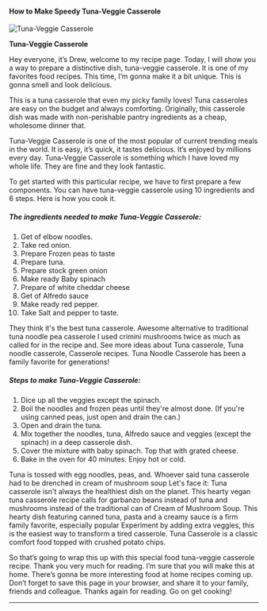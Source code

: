             

#### How to Make Speedy Tuna-Veggie Casserole

![Tuna-Veggie Casserole](https://img-global.cpcdn.com/recipes/5545723781185536/751x532cq70/tuna-veggie-casserole-recipe-main-photo.jpg)

**Tuna-Veggie Casserole**

Hey everyone, it’s Drew, welcome to my recipe page. Today, I will show you a way to prepare a distinctive dish, tuna-veggie casserole. It is one of my favorites food recipes. This time, I’m gonna make it a bit unique. This is gonna smell and look delicious.

This is a tuna casserole that even my picky family loves! Tuna casseroles are easy on the budget and always comforting. Originally, this casserole dish was made with non-perishable pantry ingredients as a cheap, wholesome dinner that.

Tuna-Veggie Casserole is one of the most popular of current trending meals in the world. It is easy, it’s quick, it tastes delicious. It’s enjoyed by millions every day. Tuna-Veggie Casserole is something which I have loved my whole life. They are fine and they look fantastic.

To get started with this particular recipe, we have to first prepare a few components. You can have tuna-veggie casserole using 10 ingredients and 6 steps. Here is how you cook it.

##### The ingredients needed to make Tuna-Veggie Casserole:

1.  Get of elbow noodles.
2.  Take red onion.
3.  Prepare Frozen peas to taste
4.  Prepare tuna.
5.  Prepare stock green onion
6.  Make ready Baby spinach
7.  Prepare of white cheddar cheese
8.  Get of Alfredo sauce
9.  Make ready red pepper.
10.  Take Salt and pepper to taste.

They think it's the best tuna casserole. Awesome alternative to traditional tuna noodle pea casserole I used crimini mushrooms twice as much as called for in the recipe and. See more ideas about Tuna casserole, Tuna noodle casserole, Casserole recipes. Tuna Noodle Casserole has been a family favorite for generations!

##### Steps to make Tuna-Veggie Casserole:

1.  Dice up all the veggies except the spinach.
2.  Boil the noodles and frozen peas until they're almost done. (If you're using canned peas, just open and drain the can.)
3.  Open and drain the tuna.
4.  Mix together the noodles, tuna, Alfredo sauce and veggies (except the spinach) in a deep casserole dish.
5.  Cover the mixture with baby spinach. Top that with grated cheese.
6.  Bake in the oven for 40 minutes. Enjoy hot or cold.

Tuna is tossed with egg noodles, peas, and. Whoever said tuna casserole had to be drenched in cream of mushroom soup Let's face it: Tuna casserole isn't always the healthiest dish on the planet. This hearty vegan tuna casserole recipe calls for garbanzo beans instead of tuna and mushrooms instead of the traditional can of Cream of Mushroom Soup. This hearty dish featuring canned tuna, pasta and a creamy sauce is a firm family favorite, especially popular Experiment by adding extra veggies, this is the easiest way to transform a tired casserole. Tuna Casserole is a classic comfort food topped with crushed potato chips.

So that’s going to wrap this up with this special food tuna-veggie casserole recipe. Thank you very much for reading. I’m sure that you will make this at home. There’s gonna be more interesting food at home recipes coming up. Don’t forget to save this page in your browser, and share it to your family, friends and colleague. Thanks again for reading. Go on get cooking!

* * *